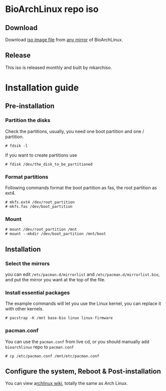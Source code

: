 # BioArchLinux repo iso

## Download

Download [iso image file](https://repo.bioarchlinux.org/iso) from [any mirror](https://raw.githubusercontent.com/BioArchLinux/mirror/main/mirrorlist.bio) of BioArchLinux.

## Release

This iso is released monthly and built by mkarchiso.

# Installation guide

## Pre-installation

### Partition the disks

Check the partitions, usually, you need one boot partition and one / partition.

```
# fdsik -l
```

If you want to create partitions use

```
# fdisk /dev/the_disk_to_be_partitioned
```

### Format partitions

Following commands format the boot partition as fas, the root partition as ext4.

```
# mkfs.ext4 /dev/root_partition
# mkfs.fas /dev/boot_partition
```

### Mount

```
# mount /dev/root_partition /mnt
# mount --mkdir /dev/boot_partition /mnt/boot
```

## Installation

### Select the mirrors

you can edit `/etc/pacman.d/mirrorlist` and `/etc/pacman.d/mirrorlist.bio`, and put the mirror you want at the top of the file.

### Install essential packages

The example commands will let you use the Linux kernel, you can replace it with other kernels.

```
# pacstrap -K /mnt base-bio linux linux-firmware
```

### pacman.conf

You can use the `pacman.conf` from live cd, or you should manually add `bioarchlinux` repo to `pacman.conf`

```
# cp /etc/pacman.conf /mnt/etc/pacman.conf
```


## Configure the system, Reboot & Post-installation

You can view a[rchlinux wiki](https://wiki.archlinux.org/title/Installation_guide), totally the same as Arch Linux.

